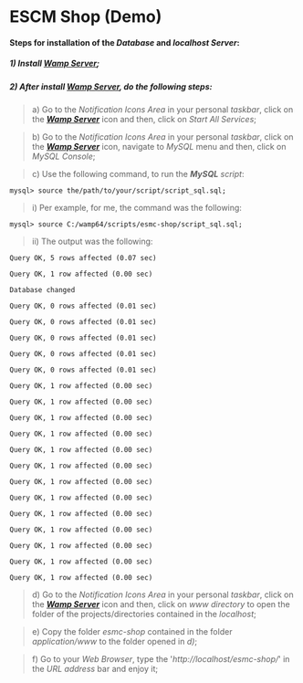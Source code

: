 # ESCM Shop (Demo)

#### Steps for installation of the _Database_ and _localhost Server_:
##### 1) Install [**_Wamp Server_**]();

##### 2) After install [**_Wamp Server_**](), do the following steps:

> a) Go to the _Notification Icons Area_ in your personal _taskbar_, click on the [**_Wamp Server_**]() icon and then, click on _Start All Services_;

> b) Go to the _Notification Icons Area_ in your personal _taskbar_, click on the [**_Wamp Server_**]() icon, navigate to _MySQL_ menu and then, click on _MySQL Console_;

> c) Use the following command, to run the **_MySQL_** _script_:
````
mysql> source the/path/to/your/script/script_sql.sql;
````
> i) Per example, for me, the command was the following:
````
mysql> source C:/wamp64/scripts/esmc-shop/script_sql.sql;
````
> ii) The output was the following:
````
Query OK, 5 rows affected (0.07 sec)

Query OK, 1 row affected (0.00 sec)

Database changed

Query OK, 0 rows affected (0.01 sec)

Query OK, 0 rows affected (0.01 sec)

Query OK, 0 rows affected (0.01 sec)

Query OK, 0 rows affected (0.01 sec)

Query OK, 0 rows affected (0.01 sec)

Query OK, 1 row affected (0.00 sec)

Query OK, 1 row affected (0.00 sec)

Query OK, 1 row affected (0.00 sec)

Query OK, 1 row affected (0.00 sec)

Query OK, 1 row affected (0.00 sec)

Query OK, 1 row affected (0.00 sec)

Query OK, 1 row affected (0.00 sec)

Query OK, 1 row affected (0.00 sec)

Query OK, 1 row affected (0.00 sec)

Query OK, 1 row affected (0.00 sec)

Query OK, 1 row affected (0.00 sec)

Query OK, 1 row affected (0.00 sec)

Query OK, 1 row affected (0.00 sec)
````

> d) Go to the _Notification Icons Area_ in your personal _taskbar_, click on the [**_Wamp Server_**]() icon and then, click on _www directory_ to open the folder of the projects/directories contained in the _localhost_;

> e) Copy the folder _esmc-shop_ contained in the folder _application/www_ to the folder opened in _d)_;

> f) Go to your _Web Browser_, type the '_http://localhost/esmc-shop/_' in the _URL address_ bar and enjoy it;
